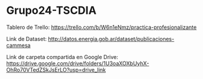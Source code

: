 # Grupo24-TSCDIA

Tablero de Trello: https://trello.com/b/W6n1eNmz/practica-profesionalizante

Link de Dataset: http://datos.energia.gob.ar/dataset/publicaciones-cammesa

Link de carpeta compartida en Google Drive: https://drive.google.com/drive/folders/1U3oaXOXbUyhX-OhRo70VTedZSkJsErLO?usp=drive_link
